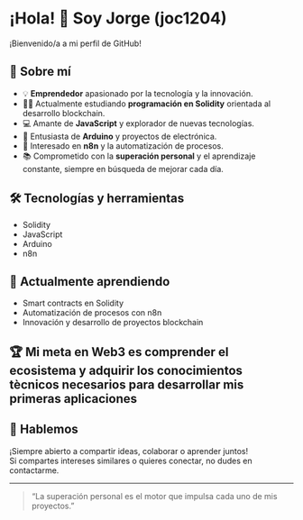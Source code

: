 
# ¡Hola! 👋 Soy Jorge (joc1204)

¡Bienvenido/a a mi perfil de GitHub!

## 🚀 Sobre mí

- 💡 **Emprendedor** apasionado por la tecnología y la innovación.
- 👨‍💻 Actualmente estudiando **programación en Solidity** orientada al desarrollo blockchain.
- 💻 Amante de **JavaScript** y explorador de nuevas tecnologías.
- 🤖 Entusiasta de **Arduino** y proyectos de electrónica.
- 🔗 Interesado en **n8n** y la automatización de procesos.
- 📚 Comprometido con la **superación personal** y el aprendizaje constante, siempre en búsqueda de mejorar cada día.

## 🛠️ Tecnologías y herramientas

- Solidity
- JavaScript
- Arduino
- n8n

## 🌱 Actualmente aprendiendo

- Smart contracts en Solidity
- Automatización de procesos con n8n
- Innovación y desarrollo de proyectos blockchain

## 🏆 Mi meta en Web3 es comprender el ecosistema y adquirir los conocimientos tècnicos necesarios para desarrollar mis primeras aplicaciones

## 💬 Hablemos

¡Siempre abierto a compartir ideas, colaborar o aprender juntos!  
Si compartes intereses similares o quieres conectar, no dudes en contactarme.

---

> “La superación personal es el motor que impulsa cada uno de mis proyectos.”
